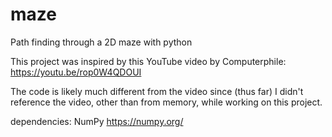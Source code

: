 # maze
 Path finding through a 2D maze with python

This project was inspired by this YouTube video by Computerphile: https://youtu.be/rop0W4QDOUI

The code is likely much different from the video since (thus far) I didn't reference the video, other than from memory, while working on this project.

dependencies:
NumPy https://numpy.org/
